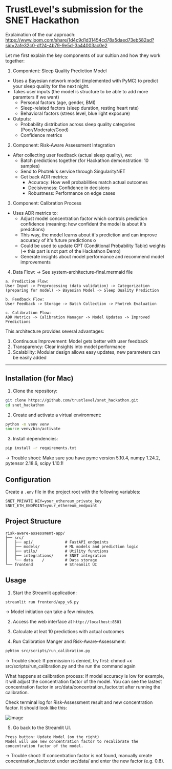 # TrustLevel's submission for the SNET Hackathon

Explaination of the our approach: https://www.loom.com/share/1d4c9d1d31454cd78a5daed73eb582ad?sid=2afe32c0-df24-4b79-9e5d-3a44003ac0e2

Let me first explain the key components of our sultion and how they work together:

1. Compontent: Sleep Quality Prediction Model
- Uses a Bayesian network model (implemented with PyMC) to predict your sleep quality for the next night. 
- Takes user inputs (the model is structure to be able to add more paramters if we want)
  - Personal factors (age, gender, BMI)
  - Sleep-related factors (sleep duration, resting heart rate)
  - Behavioral factors (stress level, blue light exposure)
- Outputs:
  - Probability distribution across sleep quality categories (Poor/Moderate/Good)
  - Confidence metrics

2. Component: Risk-Aware Assessment Integration
- After collecting user feedback (actual sleep quality), we:
  - Batch predictions together (for Hackathon demonstration: 10 samples)
  - Send to Photrek's service through SingularityNET
  - Get back ADR metrics:
    - Accuracy: How well probabilities match actual outcomes
    - Decisiveness: Confidence in decisions
    - Robustness: Performance on edge cases

3. Component: Calibration Process
- Uses ADR metrics to:
  - Adjust model concentration factor which controls prediction confidence (meaning: how confident the model is about it's predctions)
  - This way, the model learns about it's prediction and can improve accuracy of it's future predictions o
  - Could be used to update CPT (Conditional Probability Table) weights (-> this part is not part of the Hackathon Demo)
  - Generate insights about model performance and recommend model improvements

4. Data Flow:
-> See system-architecture-final.mermaid file
```
a. Prediction Flow:
User Input -> Preprocessing (data validation) -> Categorization (preparing for model) -> Bayesian Model -> Sleep Quality Prediction

b. Feedback Flow:
User Feedback -> Storage -> Batch Collection -> Photrek Evaluation

c. Calibration Flow:
ADR Metrics -> Calibration Manager -> Model Updates -> Improved Predictions
```

This architecture provides several advantages:
1. Continuous Improvement: Model gets better with user feedback
2. Transparency: Clear insights into model performance
3. Scalability: Modular design allows easy updates, new parameters can be easily added

---

## Installation (for Mac)

1. Clone the repository:
```bash
git clone https://github.com/trustlevel/snet_hackathon.git
cd snet_hackathon
```

2. Create and activate a virtual environment:
```bash
python -m venv venv
source venv/bin/activate
```

3. Install dependencies:
```bash
pip install -r requirements.txt
```
-> Trouble shoot: Make sure you have pymc version 5.10.4, numpy 1.24.2, pytensor 2.18.6, scipy 1.10.1!

## Configuration

Create a `.env` file in the project root with the following variables:
```
SNET_PRIVATE_KEY=your_ethereum_private_key
SNET_ETH_ENDPOINT=your_ethereum_endpoint
```

## Project Structure

```
risk-aware-assessment-app/
├── src/
│   ├── api/              # FastAPI endpoints
│   ├── models/           # ML models and prediction logic
│   ├── utils/            # Utility functions
│   ├── integrations/     # SNET integration
│   └── data    /         # Data storage
└── frontend              # Streamlit UI
```

## Usage

1. Start the Streamlit application:
```bash
streamlit run frontend/app_v6.py
```

-> Model initiation can take a few minutes.

2. Access the web interface at `http://localhost:8501`

3. Calculate at leat 10 predictions with actual outcomes

4. Run Calibration Manger and Risk-Aware-Assessment:
```bash
pyhton src/scripts/run_calibration.py
```
-> Trouble shoot: 
If permission is denied, try first: chmod +x src/scripts/run_calibration.py and the run the command again

What happens at calibration process: If model accuracy is low for example, it will adjust the concentration factor of the model. You can see the lastest concentration factor in src/data/concentration_factor.txt after running the calibration.

Check terminal log for Risk-Assessment result and new concentration factor. It should look like this:

![image](https://github.com/user-attachments/assets/a99e1550-6b38-4f97-8035-f56ce89f446f)


5. Go back to the Streamlit UI.
```
Press button: Update Model (on the right)
Model will use new concentration factor to recalibrate the concentration factor of the model.
```
-> Trouble shoot: If concentration factor is not found, manually create concentration_factor.txt under src/data/ and enter the new factor (e.g. 0.8). 


